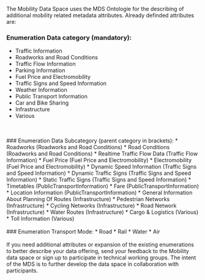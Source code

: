 The Mobility Data Space uses the MDS Ontologie for the describing of additional mobility related metadata attributes. Already definded attributes are:

### Enumeration Data category (mandatory):
* Traffic Information
* Roadworks and Road Conditions
* Traffic Flow Information
* Parking Information
* Fuel Price and Electromobility
* Traffic Signs and Speed Information
* Weather Information
* Public Transport Information
* Car and Bike Sharing
* Infrastructure
* Various
<br>
<br>
### Enumeration Data Subcategory (parent category in brackets):
* Roadworks (Roadworks and Road Conditions)
* Road Conditions (Roadworks and Road Conditions)
* Realtime Traffic Flow Data (Traffic Flow Information)
* Fuel Price (Fuel Price and Electromobility)
* Electromobility (Fuel Price and Electromobility)
* Dynamic Speed Information (Traffic Signs and Speed Information)
* Dynamic Traffic Signs (Traffic Signs and Speed Information)
* Static Traffic Signs (Traffic Signs and Speed Information)
* Timetables (PublicTransportInformation)
* Fare (PublicTransportInformation)
* Location Information (PublicTransportInformation)
* General Information About Planning Of Routes (Infrastructure)
* Pedestrian Networks (Infrastructure)
* Cycling Networks (Infrastructure)
* Road Network (Infrastructure)
* Water Routes (Infrastructure)
* Cargo & Logistics (Various)
* Toll Information (Various)
<br>
<br>
### Enumeration Transport Mode:
* Road
* Rail
* Water
* Air
<br>
<br>
If you need additional attributes or expansion of the existing enumerations to better describe your data offering, send your feedback to the Mobility data space or sign up to participate in technical working groups. The intent of the MDS is to further develop the data space in collaboration with participants.